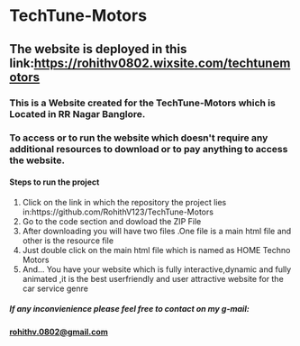 # TechTune-Motors

<h2>The website is deployed in this link:<a href="https://rohithv0802.wixsite.com/techtunemotors">https://rohithv0802.wixsite.com/techtunemotors</a>
<h3>This is a Website created for the TechTune-Motors which is Located in RR Nagar Banglore.</h3>
<h3>To access or to run the website which doesn't require any additional resources to download or to pay anything to access the website.</h6>

<h4>Steps to run the project</h4>
<ol>
  <li>Click on the link in which the repository the project lies in:https://github.com/RohithV123/TechTune-Motors</li>
  <li>Go to the code section and dowload the ZIP File</li>
  <li>After downloading you will have two files .One file is a main html file and other is the resource file</li>
  <li>Just double click on the main html file which is named as HOME Techno Motors </li>
  <li>And... You have your website which is fully interactive,dynamic and fully animated ,it is the best userfriendly and user attractive website for the car service genre </li>
</ol>
<h5><p>If any inconvienience please feel free to contact on my g-mail:<h4><u>rohithv.0802@gmail.com</u></h4></p></h5>
